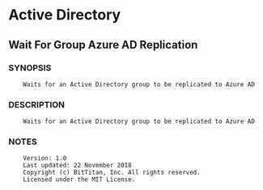 # Active Directory
## Wait For Group Azure AD Replication
### SYNOPSIS
```
    Waits for an Active Directory group to be replicated to Azure AD
```
### DESCRIPTION
```
    Waits for an Active Directory group to be replicated to Azure AD
```
### NOTES
```
    Version: 1.0
    Last updated: 22 November 2018
    Copyright (c) BitTitan, Inc. All rights reserved.
    Licensed under the MIT License.
```

